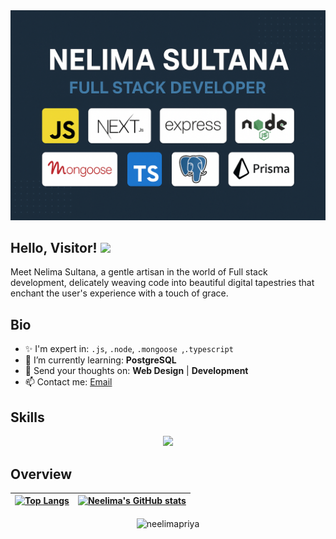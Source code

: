 

<img alt="Banner" src="./banner/fullstack-image.png" />



## Hello, Visitor! <img src="https://raw.githubusercontent.com/MartinHeinz/MartinHeinz/master/wave.gif" width="30px">


Meet Nelima Sultana, a gentle artisan in the world of Full stack development, delicately weaving code into beautiful digital tapestries that enchant the user's experience with a touch of grace.


## Bio
- ✨ I'm expert in:  `.js`, `.node`, `.mongoose `,`.typescript`
- 🌱 I’m currently learning: **PostgreSQL**
- 💬 Send your thoughts on:  **Web Design** | **Development**
- 📫 Contact me: [Email](mailto:neelimasultana6@gmail.com/) 


## Skills
<p align="center">
  <a href="https://skillicons.dev">
    <img src="https://skillicons.dev/icons?i=html,css,js,figma,github,tailwind,mongodb,react,express,nodejs,typescript,postgresql,prisma," />
  </a>
</p>

## Overview



| [![Top Langs](https://github-profile-summary-cards.vercel.app/api/cards/repos-per-language?username=neelimapriya&theme=aura)](https://github.com/neelimapriya/)  | [![Neelima's GitHub stats](https://github-profile-summary-cards.vercel.app/api/cards/stats?username=neelimapriya&theme=aura)](https://github-profile-summary-cards.vercel.app/api/cards/profile-details?username=neelimapriya&theme=aura) | 
| ------------- | ------------- |


<p align="center"><img align="center" src="https://github-profile-summary-cards.vercel.app/api/cards/profile-details?username=neelimapriya&theme=aura" alt="neelimapriya" /></p>
